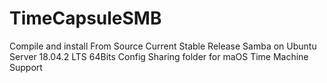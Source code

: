# TimeCapsuleSMB
Compile and install From Source Current Stable Release Samba on Ubuntu Server 18.04.2 LTS 64Bits
Config Sharing folder for maOS Time Machine Support

